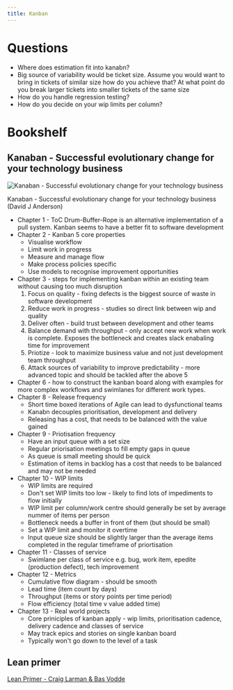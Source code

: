 ```yaml
---
title: Kanban
---
```


# Questions

* Where does estimation fit into kanabn? 
* Big source of variability would be ticket size.  Assume you would want to bring in tickets of similar size how do you achieve that?  At what point do you break larger tickets into smaller tickets of the same size
* How do you handle regression testing?
* How do you decide on your wip limits per column?

# Bookshelf

## Kanaban - Successful evolutionary change for your technology business

![Kanaban - Successful evolutionary change for your technology business](site.asset-base-url/Kanaban-Successful-evolutionary-change-for-your-technology-business-cover.jpg)

Kanaban - Successful evolutionary change for your technology business
(David J Anderson)

* Chapter 1 - ToC Drum-Buffer-Rope is an alternative implementation of a pull system.  Kanban seems to have a better fit to software development
* Chapter 2 - Kanban 5 core properties
    * Visualise workflow
    * Limit work in progress
    * Measure and manage flow
    * Make process policies specific
    * Use models to recognise improvement opportunities
* Chapter 3 - steps for implementing kanban within an existing team without causing too much disruption
    1. Focus on quality - fixing defects is the biggest source of waste in software development
    2. Reduce work in progress - studies so direct link between wip and quality
    3. Deliver often - build trust between development and other teams
    4. Balance demand with throughput - only accept new work when work is complete.  Exposes the bottleneck and creates slack enabaling time for improvement
    5. Priotize - look to maximize business value and not just development team throughput
    6. Attack sources of variability to improve predictability - more advanced topic and should be tackled after the above 5
* Chapter 6 - how to construct the kanban board along with examples for more complex workflows and swimlanes for different work types.  
* Chapter 8 - Release frequency 
   * Short time boxed iterations of Agile can lead to dysfunctional teams
   * Kanabn decouples prioritisation, development and delivery
   * Releasing has a cost, that needs to be balanced with the value gained
* Chapter 9 - Priotisation frequency
   * Have an input queue with a set size
   * Regular priorisation meetings to fill empty gaps in queue
   * As queue is small meeting should be quick
   * Estimation of items in backlog has a cost that needs to be balanced and may not be needed
* Chapter 10 - WIP limits
   * WIP limits are required
   * Don't set WIP limits too low - likely to find lots of impediments to flow initially
   * WIP limit per column/work centre should generally be set by average nummer of items per person
   * Bottleneck needs a buffer in front of them (but should be small)
   * Set a WIP limit and monitor it overtime
   * Input queue size should be slightly larger than the average items completed in the regular timeframe of priortisation
* Chapter 11 - Classes of service
   * Swimlane per class of service e.g. bug, work item, epedite (production defect), tech improvement
* Chapter 12 - Metrics
   * Cumulative flow diagram - should be smooth
   * Lead time (item count by days)
   * Throughput (items or story points per time period)
   * Flow efficiency (total time v value added time)
* Chapter 13 - Real world projects
   * Core priniciples of kanban apply - wip limits, prioritisation cadence, delivery cadence and classes of service
   * May track epics and stories on single kanban board
   * Typically won't go down to the level of a task

## Lean primer

[Lean Primer - Craig Larman & Bas Vodde](http://www.leanprimer.com/wiki/index.php?title=Main_Page)   